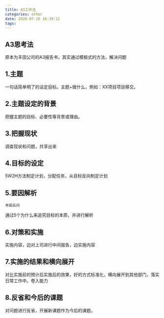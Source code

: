 ```yaml
---
title: A3工作法
categories: other
date: 2020-07-16 16:39:12
tags: 
---
```


## A3思考法

原本为丰田公司的A3报告书，其实通过模板式的方法，解决问题

## 1.主题

一句话简单明了的设定目标。主题+做什么，例如：XX项目项目移交。

## 2.主题设定的背景

把握主题的目标、必要性等背景或理由。

## 3.把握现状

调查现状和问题，共享出来

## 4.目标的设定

5W2H方法制定计划，分配任务，从目标反向制定计划

## 5.要因解析

    丰田五问
通过5个为什么来追究目标的本质，并进行解析

## 6.对策和实施

实施内容，边对上司进行中间报告，边实施内容

## 7.实施的结果和横向展开

对比实施前的预计后实施后的效果，好的方式标准化，横向展开到其他部门，落实日常工作中。卷入能力

## 8.反省和今后的课题

对问题进行反省，开展新课题作为今后的课题。
